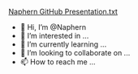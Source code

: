 [Naphern GitHub Presentation.txt](https://github.com/Naphern/Naphern/files/9303231/Naphern.GitHub.Presentation.txt)
- 👋 Hi, I’m @Naphern
- 👀 I’m interested in ...
- 🌱 I’m currently learning ...
- 💞️ I’m looking to collaborate on ...
- 📫 How to reach me ...

<!---
Naphern/Naphern is a ✨ special ✨ repository because its `README.md` (this file) appears on your GitHub profile.
You can click the Preview link to take a look at your changes.
--->
